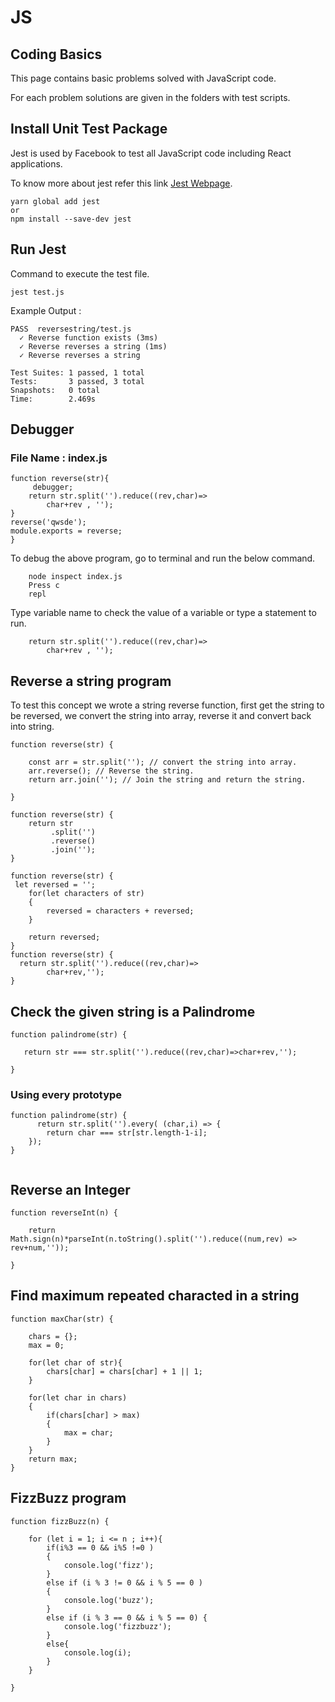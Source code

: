 # JS

## Coding Basics

This page contains basic problems solved with JavaScript code.

For each problem solutions are given in the folders with test scripts.

## Install Unit Test Package 

Jest is used by Facebook to test all JavaScript code including React applications.

To know more about jest refer this link [Jest Webpage](https://facebook.github.io/jest/docs/en/getting-started.html). 

```
yarn global add jest
or
npm install --save-dev jest
```
## Run Jest

Command to execute the test file.

```
jest test.js
```
Example Output :

```
PASS  reversestring/test.js
  ✓ Reverse function exists (3ms)
  ✓ Reverse reverses a string (1ms)
  ✓ Reverse reverses a string

Test Suites: 1 passed, 1 total
Tests:       3 passed, 3 total
Snapshots:   0 total
Time:        2.469s
```

## Debugger

### File Name : index.js 

```
function reverse(str){
     debugger;
    return str.split('').reduce((rev,char)=>
        char+rev , '');
}
reverse('qwsde');
module.exports = reverse;
}
```
To debug the above program, go to terminal and run the below command.

```
    node inspect index.js
    Press c
    repl
``` 
Type variable name to check the value of a variable or type a statement to run.

```
    return str.split('').reduce((rev,char)=>
        char+rev , '');
```    

## Reverse a string program

To test this concept we wrote a string reverse function, first get the string to be reversed, we convert the string into array, reverse it and convert back into string.

```
function reverse(str) {

    const arr = str.split(''); // convert the string into array.
    arr.reverse(); // Reverse the string.
    return arr.join(''); // Join the string and return the string.
    
}

function reverse(str) {
    return str
         .split('')
         .reverse()
         .join('');    
}

function reverse(str) {
 let reversed = '';
    for(let characters of str)
    {
        reversed = characters + reversed;
    }

    return reversed;
}
function reverse(str) {
  return str.split('').reduce((rev,char)=>
        char+rev,'');
}

```

## Check the given string is a Palindrome

```
function palindrome(str) {

   return str === str.split('').reduce((rev,char)=>char+rev,'');
   
}
```
### Using every prototype

```
function palindrome(str) {
      return str.split('').every( (char,i) => {
        return char === str[str.length-1-i];
    });
}
   
```

## Reverse an Integer

```
function reverseInt(n) {

    return Math.sign(n)*parseInt(n.toString().split('').reduce((num,rev) => rev+num,''));

}
```

## Find maximum repeated characted in a string

```
function maxChar(str) {

    chars = {};
    max = 0;

    for(let char of str){
        chars[char] = chars[char] + 1 || 1;
    }  
    
    for(let char in chars)
    {
        if(chars[char] > max)
        {
            max = char;
        }
    }   
    return max;
}
```

## FizzBuzz program 

```
function fizzBuzz(n) {
    
    for (let i = 1; i <= n ; i++){
        if(i%3 == 0 && i%5 !=0 )
        {
            console.log('fizz');
        } 
        else if (i % 3 != 0 && i % 5 == 0 )
        {
            console.log('buzz');
        }
        else if (i % 3 == 0 && i % 5 == 0) {
            console.log('fizzbuzz');
        }
        else{
            console.log(i);
        }
    }

}
```
